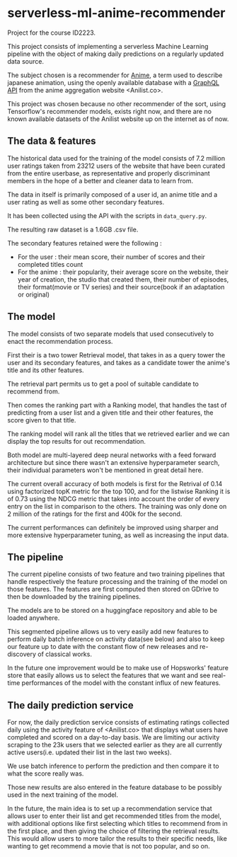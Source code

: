 # serverless-ml-anime-recommender
Project for the course ID2223.

This project consists of implementing a serverless Machine Learning pipeline
with the object of making daily predictions on a regularly updated data source.

The subject chosen is a recommender for [Anime](https://en.wikipedia.org/wiki/Anime), a term used to describe japanese animation,
using the openly available database with a [GraphQL API](https://anilist.co/graphiql?query=) from the anime aggregation website
<Anilist.co>.

This project was chosen because no other recommender of the sort, using
Tensorflow's recommender models, exists right now, and there are no known
available datasets of the Anilist website up on the internet as of now.

## The data & features

The historical data used for the training of the model consists of 7.2 million
user ratings taken from 23212 users of the website that have been curated from
the entire userbase, as representative and properly discriminant members in the
hope of a better and cleaner data to learn from.

The data in itself is primarily composed of a user id, an anime title and a user
rating as well as some other secondary features.

It has been collected using the API with the scripts in `data_query.py`.

The resulting raw dataset is a 1.6GB .csv file.

The secondary features retained were the following :

- For the user : their mean score, their number of scores and their completed
    titles count
- For the anime : their popularity, their average score on the website, their
    year of creation, the studio that created them, their number of episodes, their
    format(movie or TV series) and their source(book if an adaptation or
    original)

## The model

The model consists of two separate models that used consecutively to enact the
recommendation process. 

First their is a two tower Retrieval model, that takes
in as a query tower the user and its secondary features, and takes as
a candidate tower the anime's title and its other features. 

The retrieval part permits us to get a pool of suitable candidate to recommend
from.

Then comes the ranking part with a Ranking model, that handles the tast of
predicting from a user list and a given title and their other features, the
score given to that title.

The ranking model will rank all the titles that we retrieved earlier and we can
display the top results for out recommendation.

Both model are multi-layered deep neural networks with a feed forward
architecture but since there wasn't an extensive hyperparameter search, their
individual parameters won't be mentioned in great detail here.

The current overall accuracy of both models is first for the Retrival of 0.14
using factorized topK metric for the top 100, and for the listwise Ranking it is
of 0.73 using the NDCG metric that takes into account the order of every entry
on the list in comparison to the others. The training was only done on 2 million
of the ratings for the first and 400k for the second.

The current performances can definitely be improved using sharper and more
extensive hyperparameter tuning, as well as increasing the input data.

## The pipeline

The current pipeline consists of two feature and two training pipelines that
handle respectively the feature processing and the training of the model on
those features. The features are first computed then stored on GDrive to then be
downloaded by the training pipelines.

The models are to be stored on a huggingface repository and able to be loaded
anywhere.

This segmented pipeline allows us to very easily add new features to perform
daily batch inference on activity data(see below) and also to keep our feature
up to date with the constant flow of new releases and re-discovery of classical
works.

In the future one improvement would be to make use of Hopsworks' feature store
that easily allows us to select the features that we want and see real-time
performances of the model with the constant influx of new features.

## The daily prediction service

For now, the daily prediction service consists of estimating ratings collected
daily using the activity feature of <Anilist.co> that displays what users have
completed and scored on a day-to-day basis. We are limiting our activity scraping to the 23k users that we selected earlier as they are all currently active users(i.e. updated their list in the last two weeks).

We use batch inference to perform the prediction and then compare it to what the
score really was.

Those new results are also entered in the feature database to be possibly used in the
next training of the model.

In the future, the main idea is to set up a recommendation service that allows
user to enter their list and get recommended titles from the model, with
additional options like first selecting which titles to recommend from in the
first place, and then giving the choice of filtering the retrieval results.
This would allow users to more tailor the results to their specific needs, like
wanting to get recommend a movie that is not too popular, and so on.
